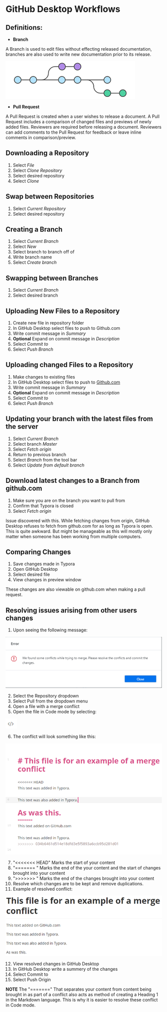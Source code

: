 # GitHub Desktop Workflows

## Definitions:

- **Branch**

A Branch is used to edit files without effecting released documentation, branches are also used to write new documentation prior to its release.

![Example of Branching](https://github.com/ReggTheSecond/example_docs/blob/master/example/Branching%20Example.png)

- **Pull Request**

A Pull Request is created when a user wishes to release a document. A Pull Request includes a comparison of changed files and previews of newly added files. Reviewers are required before releasing a document. Reviewers can add comments to the Pull Request for feedback or leave inline comments in comparison/preview.

## Downloading a Repository

1. Select *File*
2. Select *Clone Repository*
3. Select desired repository
4. Select *Clone*

## Swap between Repositories

1. Select *Current Repository*
2. Select desired repository

## Creating a Branch

1. Select *Current Branch*
2. Select *New*
3. Select branch to branch off of
4. Write branch name
5. Select *Create branch*

## Swapping between Branches

1. Select *Current Branch*
2. Select desired branch

## Uploading New Files to a Repository

1. Create new file in repository folder
2. In GitHub Desktop select files to push to Github.com
3. Write commit message in *Summary*
4. **Optional** Expand on commit message in *Description*
5. Select *Commit to <branch name>*
6. Select *Push Branch*

## Uploading changed Files to a Repository

1. Make changes to existing files
2. In GitHub Desktop select files to push to [Github.com]()
3. Write commit message in *Summary*
4. **Optional** Expand on commit message in *Description*
5. Select *Commit to <branch name>*
6. Select *Push Branch*

## Updating your branch with the latest files from the server

1. Select *Current Branch*
2. Select branch *Master*
3. Select *Fetch origin*
4. Return to previous branch
5. Select *Branch* from the tool bar
6. Select *Update from default branch*

## Download latest changes to a Branch from github.com

1. Make sure you are on the branch you want to pull from
2. Confirm that Typora is closed
3. Select *Fetch origin*

Issue discovered with this. While fetching changes from origin, GitHub Desktop refuses to fetch from github.com for as long as Typora is open. This is quite awkward. But might be manageable as this will mostly only matter when someone has been working from multiple computers.

## Comparing Changes

1. Save changes made in Typora
2. Open GitHub Desktop
3. Select desired file
4. View changes in preview window

These changes are also viewable on github.com when making a pull request.

## Resolving issues arising from other users changes

1. Upon seeing the following message:

![Merge Conflicts Warning](https://github.com/ReggTheSecond/example_docs/blob/master/example/Merge%20Conflict%20Warning.PNG)

2. Select the Repository dropdown
3. Select Pull from the dropdown menu
4. Open a file with a merge conflict
5. Open the file in Code mode by selecting:

![Toggle Typora Code Mode](https://github.com/ReggTheSecond/example_docs/blob/master/example/Toggle%20Code%20Mode.PNG)

6. The conflict will look something like this:

![Conflict Example](https://github.com/ReggTheSecond/example_docs/blob/master/example/Example%20Merge%20Conflict.PNG)

7. "<<<<<<< HEAD" Marks the start of your content
8. "======= " Marks the end of the your content and the start of changes brought into your content
9. ">>>>>>> " Marks the end of the changes brought into your content
10. Resolve which changes are to be kept and remove duplications.
11. Example of resolved conflict:


![Resolved Conflict Example](https://github.com/ReggTheSecond/example_docs/blob/master/example/Example%20Resolved%20Conflict.PNG)

12. View resolved changes in GitHub Desktop
13. In GitHub Desktop write a summery of the changes
14. Select Commit to <branch name>
15. Select Push Origin

**NOTE** The "=======" That separates your content from content being brought in as part of a conflict also acts as method of creating a Heading 1 in the Markdown language. This is why it is easier to resolve these conflict in Code mode.

